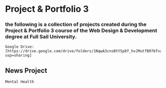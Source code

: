 # Project & Portfolio 3
### the following is a collection of projects created during the Project & Portfolio 3 course of the Web Design & Development degree at Full Sail University.
	Google Drive: [https://drive.google.com/drive/folders/1NqwA3cnsBtYSp8f_hvJMutfB97bTvasy?usp=sharing]
## News Project
	Mental Health
	
